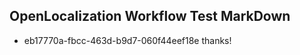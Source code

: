 ## OpenLocalization Workflow Test MarkDown
* eb17770a-fbcc-463d-b9d7-060f44eef18e 
thanks!<!--HONumber=Mar16_HO2-->
